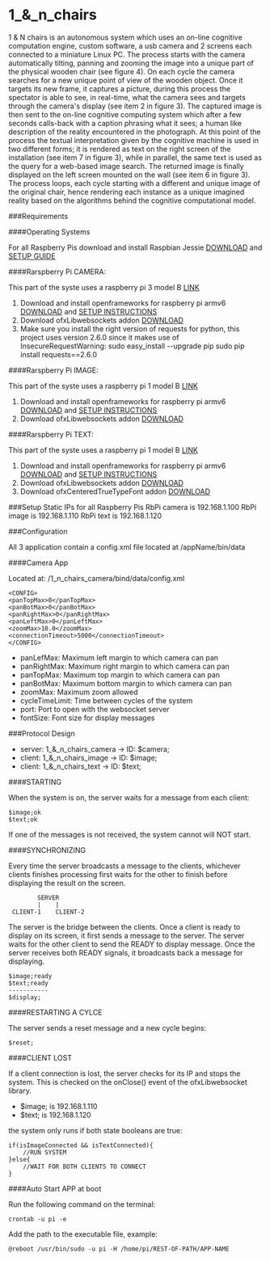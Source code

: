 # 1_&_n_chairs

1 & N chairs is an autonomous system which uses an on-line cognitive computation engine, custom software, a usb camera and 2 screens each connected to a miniature Linux PC. The process starts with the camera automatically tilting, panning and zooming the image into a unique part of the physical wooden chair (see figure 4). On each cycle the camera searches for a new unique point of view of the wooden object. Once it targets its new frame, it captures a picture, during this process the spectator is able to see, in real-time, what the camera sees and targets through the camera's display (see item 2 in figure 3). The captured image is then sent to the on-line cognitive computing system which after a few seconds calls-back with a caption phrasing what it sees; a human like description of the reality encountered in the photograph. At this point of the process the textual interpretation given by the cognitive machine is used in two different forms; it is rendered as text on the right screen of the installation (see item 7 in figure 3), while in parallel, the same text is used as the query for a web-based image search. The returned image is finally displayed on the left screen mounted on the wall (see item 6 in figure 3). The process loops, each cycle starting with a different and unique image of the original chair, hence rendering  each instance as a unique imagined reality based on the algorithms behind the cognitive computational model.

###Requirements

####Operating Systems

For all Raspberry Pis download and install Raspbian Jessie [DOWNLOAD](https://www.raspberrypi.org/downloads/raspbian/) and [SETUP GUIDE](https://www.raspberrypi.org/documentation/installation/installing-images/README.md)

####Rarspberry Pi CAMERA:

This part of the syste uses a raspberry pi 3 model B [LINK](https://www.raspberrypi.org/products/raspberry-pi-3-model-b/)

1. Download and install openframeworks for raspberry pi armv6 [DOWNLOAD](http://openframeworks.cc/download/) and [SETUP INSTRUCTIONS](http://openframeworks.cc/setup/raspberrypi/) 
2. Download ofxLibwebsockets addon [DOWNLOAD](https://github.com/robotconscience/ofxLibwebsockets)
3. Make sure you install the right version of requests for python, this project uses version 2.6.0 since it makes use of InsecureRequestWarning:
	sudo easy_install --upgrade pip
	sudo pip install requests==2.6.0

####Rarspberry Pi IMAGE:

This part of the syste uses a raspberry pi 1 model B [LINK](https://www.raspberrypi.org/products/model-b/)

1. Download and install openframeworks for raspberry pi armv6 [DOWNLOAD](http://openframeworks.cc/download/) and [SETUP INSTRUCTIONS](http://openframeworks.cc/setup/raspberrypi/) 
2. Download ofxLibwebsockets addon [DOWNLOAD](https://github.com/robotconscience/ofxLibwebsockets)

####Rarspberry Pi TEXT:

This part of the syste uses a raspberry pi 1 model B [LINK](https://www.raspberrypi.org/products/model-b/)

1. Download and install openframeworks for raspberry pi armv6 [DOWNLOAD](http://openframeworks.cc/download/) and [SETUP INSTRUCTIONS](http://openframeworks.cc/setup/raspberrypi/) 
2. Download ofxLibwebsockets addon [DOWNLOAD](https://github.com/robotconscience/ofxLibwebsockets)
3. Download ofxCenteredTrueTypeFont addon [DOWNLOAD](https://github.com/armadillu/ofxCenteredTrueTypeFont)

###Setup Static IPs for all Raspberry Pis
RbPi camera is 192.168.1.100
RbPi image is 192.168.1.110
RbPi text is 192.168.1.120

###Configuration

All 3 application contain a config.xml file located at /appName/bin/data

####Camera App

Located at: /1_n_chairs_camera/bind/data/config.xml
	
	<CONFIG>
	<panTopMax>0</panTopMax>
	<panBotMax>0</panBotMax>
	<panRightMax>0</panRightMax>
	<panLeftMax>0</panLeftMax>
	<zoomMax>10.0</zoomMax>
	<connectionTimeout>5000</connectionTimeout>
	</CONFIG>

- panLefMax: 			Maximum left margin to which camera can pan
- panRightMax:		Maximum right margin to which camera can pan
- panTopMax: 			Maximum top margin to which camera can pan
- panBotMax: 			Maximum bottom margin to which camera can pan
- zoomMax:			Maximum zoom allowed
- cycleTimeLimit: 	Time between cycles of the system
- port:				Port to open with the websocket server
- fontSize: 			Font size for display messages

###Protocol Design

- server: 1_&_n_chairs_camera	-> ID: $camera;
- client: 1_&_n_chairs_image	-> ID: $image;
- client: 1_&_n_chairs_text	-> ID: $text;

####STARTING

When the system is on, the server waits for a message from each client:
	
	$image;ok
	$text;ok

If one of the messages is not received, the system cannot will NOT start.

####SYNCHRONIZING

Every time the server broadcasts a message to the clients, whichever clients finishes processing first waits for the other to finish before displaying the result on the screen.

			SERVER
			|	 |
	 CLIENT-1	 CLIENT-2

The server is the bridge between the clients. Once a client is ready to display on its screen, it first sends a message to the server. The server waits for the other client to send the READY to display message. Once the server receives both READY signals, it broadcasts back a message for displaying.

	$image;ready
	$text;ready
	-----------
	$display;

####RESTARTING A CYLCE

The server sends a reset message and a new cycle begins:
	
	$reset;

####CLIENT LOST

If a client connection is lost, the server checks for its IP and stops the system. This is checked on the onClose() event of the ofxLibwebsocket library.

- $image; is 192.168.1.110
- $text; is 192.168.1.120

the system only runs if both state booleans are true:

	if(isImageConnected && isTextConnected){
		//RUN SYSTEM
	}else{
		//WAIT FOR BOTH CLIENTS TO CONNECT
	}

####Auto Start APP at boot

Run the following command on the terminal:

	crontab -u pi -e
	
Add the path to the executable file, example:

	@reboot /usr/bin/sudo -u pi -H /home/pi/REST-OF-PATH/APP-NAME
